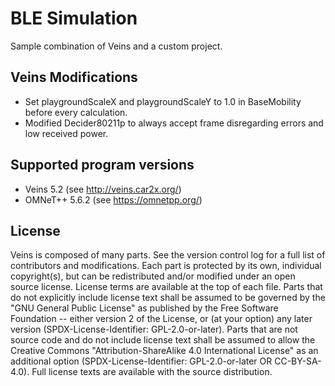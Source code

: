 # BLE Simulation #

Sample combination of Veins and a custom project.

## Veins Modifications ##

- Set playgroundScaleX and playgroundScaleY to 1.0 in BaseMobility before every calculation.
- Modified Decider80211p to always accept frame disregarding errors and low received power.

## Supported program versions ##

- Veins 5.2 (see <http://veins.car2x.org/>)
- OMNeT++ 5.6.2 (see <https://omnetpp.org/>)

## License ##

Veins is composed of many parts. See the version control log for a full list of
contributors and modifications. Each part is protected by its own, individual
copyright(s), but can be redistributed and/or modified under an open source
license. License terms are available at the top of each file. Parts that do not
explicitly include license text shall be assumed to be governed by the "GNU
General Public License" as published by the Free Software Foundation -- either
version 2 of the License, or (at your option) any later version
(SPDX-License-Identifier: GPL-2.0-or-later). Parts that are not source code and
do not include license text shall be assumed to allow the Creative Commons
"Attribution-ShareAlike 4.0 International License" as an additional option
(SPDX-License-Identifier: GPL-2.0-or-later OR CC-BY-SA-4.0). Full license texts
are available with the source distribution.

